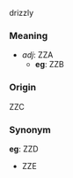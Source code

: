 drizzly
### Meaning
+ _adj_: ZZA
	+ __eg__: ZZB

### Origin

ZZC

### Synonym

__eg__: ZZD

+ ZZE


